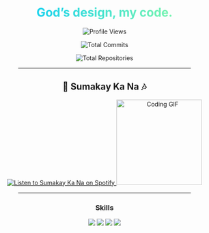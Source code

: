 <div align="center">

<h1 style="background: linear-gradient(to right, #00C9FF, #92FE9D); -webkit-background-clip: text; color: transparent;">
  God’s design, my code.
</h1>

<!-- Profile Views -->
![Profile Views](https://komarev.com/ghpvc/?username=YourGitHubUsername&color=green)

<!-- Total Commits -->
![Total Commits](https://badgen.net/github/commits/YourGitHubUsername/YourRepositoryName?icon=github)

<!-- Total Repositories -->
![Total Repositories](https://badgen.net/github/repos/YourGitHubUsername)

<hr style="border: 1px solid #eaeaea; width: 80%;">

<h2>🎵 Sumakay Ka Na 🎶</h2>

<a href="https://open.spotify.com/artist/1XUjTPGaD0a6GllY8F7gY2" target="_blank">
  <img src="https://img.shields.io/badge/Listen%20on-Spotify-green?style=for-the-badge&logo=spotify" alt="Listen to Sumakay Ka Na on Spotify">
</a>

<img src="https://media.giphy.com/media/LMt9638dO8dftAjtco/giphy.gif" width="200" alt="Coding GIF">

<hr style="border: 1px solid #eaeaea; width: 80%;">

<!-- Additional Sections -->
<h3>Skills</h3>
<img src="https://img.shields.io/badge/-JavaScript-black?style=for-the-badge&logo=javascript">
<img src="https://img.shields.io/badge/-React-black?style=for-the-badge&logo=react">
<img src="https://img.shields.io/badge/-Node.js-black?style=for-the-badge&logo=node.js">
<img src="https://img.shields.io/badge/-MongoDB-black?style=for-the-badge&logo=mongodb">

</div>